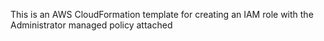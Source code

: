 This is an AWS CloudFormation template for creating an IAM role with the Administrator managed policy attached
